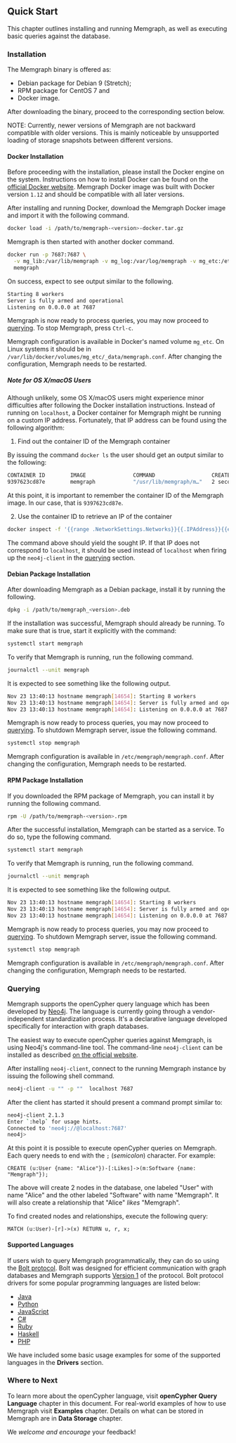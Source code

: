 ## Quick Start

This chapter outlines installing and running Memgraph, as well as executing
basic queries against the database.

### Installation

The Memgraph binary is offered as:

  * Debian package for Debian 9 (Stretch);
  * RPM package for CentOS 7 and
  * Docker image.

After downloading the binary, proceed to the corresponding section below.

NOTE: Currently, newer versions of Memgraph are not backward compatible with
older versions. This is mainly noticeable by unsupported loading of storage
snapshots between different versions.

#### Docker Installation

Before proceeding with the installation, please install the Docker engine on
the system. Instructions on how to install Docker can be found on the
[official Docker website](https://docs.docker.com/engine/installation).
Memgraph Docker image was built with Docker version `1.12` and should be
compatible with all later versions.

After installing and running Docker, download the Memgraph Docker image and
import it with the following command.

```bash
docker load -i /path/to/memgraph-<version>-docker.tar.gz
```

Memgraph is then started with another docker command.

```bash
docker run -p 7687:7687 \
  -v mg_lib:/var/lib/memgraph -v mg_log:/var/log/memgraph -v mg_etc:/etc/memgraph \
  memgraph
```

On success, expect to see output similar to the following.

```bash
Starting 8 workers
Server is fully armed and operational
Listening on 0.0.0.0 at 7687
```

Memgraph is now ready to process queries, you may now proceed to
[querying](#querying). To stop Memgraph, press `Ctrl-c`.

Memgraph configuration is available in Docker's named volume `mg_etc`. On
Linux systems it should be in
`/var/lib/docker/volumes/mg_etc/_data/memgraph.conf`. After changing the
configuration, Memgraph needs to be restarted.

##### Note for OS X/macOS Users

Although unlikely, some OS X/macOS users might experience minor difficulties
after following the Docker installation instructions. Instead of running on
`localhost`, a Docker container for Memgraph might be running on a custom IP
address. Fortunately, that IP address can be found using the following algorithm:

1) Find out the container ID of the Memgraph container

By issuing the command `docker ls` the user should get an output similar to the
following:

```bash
CONTAINER ID        IMAGE               COMMAND                  CREATED        ...
9397623cd87e        memgraph            "/usr/lib/memgraph/m…"   2 seconds ago  ...
```

At this point, it is important to remember the container ID of the Memgraph image.
In our case, that is `9397623cd87e`.

2) Use the container ID to retrieve an IP of the container

```bash
docker inspect -f '{{range .NetworkSettings.Networks}}{{.IPAddress}}{{end}}' 9397623cd87e
```

The command above should yield the sought IP. If that IP does not correspond to
`localhost`, it should be used instead of `localhost` when firing up the
`neo4j-client` in the [querying](#querying) section.

#### Debian Package Installation

After downloading Memgraph as a Debian package, install it by running the
following.

```bash
dpkg -i /path/to/memgraph_<version>.deb
```

If the installation was successful, Memgraph should already be running. To
make sure that is true, start it explicitly with the command:

```bash
systemctl start memgraph
```

To verify that Memgraph is running, run the following command.

```bash
journalctl --unit memgraph
```

It is expected to see something like the following output.

```bash
Nov 23 13:40:13 hostname memgraph[14654]: Starting 8 workers
Nov 23 13:40:13 hostname memgraph[14654]: Server is fully armed and operational
Nov 23 13:40:13 hostname memgraph[14654]: Listening on 0.0.0.0 at 7687
```

Memgraph is now ready to process queries, you may now proceed to
[querying](#querying). To shutdown Memgraph server, issue the following
command.

```bash
systemctl stop memgraph
```

Memgraph configuration is available in `/etc/memgraph/memgraph.conf`. After
changing the configuration, Memgraph needs to be restarted.

#### RPM Package Installation

If you downloaded the RPM package of Memgraph, you can install it by running
the following command.

```bash
rpm -U /path/to/memgraph-<version>.rpm
```

After the successful installation, Memgraph can be started as a service. To do
so, type the following command.

```bash
systemctl start memgraph
```

To verify that Memgraph is running, run the following command.

```bash
journalctl --unit memgraph
```

It is expected to see something like the following output.

```bash
Nov 23 13:40:13 hostname memgraph[14654]: Starting 8 workers
Nov 23 13:40:13 hostname memgraph[14654]: Server is fully armed and operational
Nov 23 13:40:13 hostname memgraph[14654]: Listening on 0.0.0.0 at 7687
```

Memgraph is now ready to process queries, you may now proceed to
[querying](#querying). To shutdown Memgraph server, issue the following
command.

```bash
systemctl stop memgraph
```

Memgraph configuration is available in `/etc/memgraph/memgraph.conf`. After
changing the configuration, Memgraph needs to be restarted.

### Querying

Memgraph supports the openCypher query language which has been developed by
[Neo4j](http://neo4j.com). The language is currently going through a
vendor-independent standardization process. It's a declarative language
developed specifically for interaction with graph databases.

The easiest way to execute openCypher queries against Memgraph, is using
Neo4j's command-line tool. The command-line `neo4j-client` can be installed as
described [on the official website](https://neo4j-client.net).

After installing `neo4j-client`, connect to the running Memgraph instance by
issuing the following shell command.

```bash
neo4j-client -u "" -p ""  localhost 7687
```

After the client has started it should present a command prompt similar to:

```bash
neo4j-client 2.1.3
Enter `:help` for usage hints.
Connected to 'neo4j://@localhost:7687'
neo4j>
```

At this point it is possible to execute openCypher queries on Memgraph. Each
query needs to end with the `;` (*semicolon*) character. For example:

```opencypher
CREATE (u:User {name: "Alice"})-[:Likes]->(m:Software {name: "Memgraph"});
```

The above will create 2 nodes in the database, one labeled "User" with name
"Alice" and the other labeled "Software" with name "Memgraph". It will also
create a relationship that "Alice" *likes* "Memgraph".

To find created nodes and relationships, execute the following query:

```opencypher
MATCH (u:User)-[r]->(x) RETURN u, r, x;
```

#### Supported Languages

If users wish to query Memgraph programmatically, they can do so using the
[Bolt protocol](https://boltprotocol.org). Bolt was designed for efficient
communication with graph databases and Memgraph supports
[Version 1](https://boltprotocol.org/v1) of the protocol. Bolt protocol drivers
for some popular programming languages are listed below:

  * [Java](https://github.com/neo4j/neo4j-java-driver)
  * [Python](https://github.com/neo4j/neo4j-python-driver)
  * [JavaScript](https://github.com/neo4j/neo4j-javascript-driver)
  * [C#](https://github.com/neo4j/neo4j-dotnet-driver)
  * [Ruby](https://github.com/neo4jrb/neo4j)
  * [Haskell](https://github.com/zmactep/hasbolt)
  * [PHP](https://github.com/graphaware/neo4j-bolt-php)

We have included some basic usage examples for some of the supported languages
in the **Drivers** section.

### Where to Next

To learn more about the openCypher language, visit **openCypher Query
Language** chapter in this document. For real-world examples of how to use
Memgraph visit **Examples** chapter. Details on what can be stored in Memgraph
are in **Data Storage** chapter.

We *welcome and encourage* your feedback!

